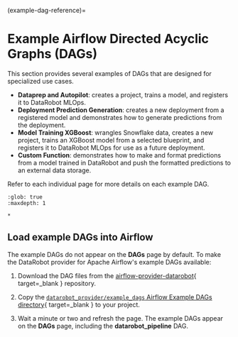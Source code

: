 (example-dag-reference)=

# Example Airflow Directed Acyclic Graphs (DAGs)

This section provides several examples of DAGs that are designed for specialized use cases.

* **Dataprep and Autopilot**: creates a project, trains a model, and registers it to DataRobot MLOps.
* **Deployment Prediction Generation**: creates a new deployment from a registered model and demonstrates how to generate predictions from the deployment.
* **Model Training XGBoost**: wrangles Snowflake data, creates a new project, trains an XGBoost model from a selected blueprint, and registers it to DataRobot MLOps for use as a future deployment.
* **Custom Function**: demonstrates how to make and format predictions from a model trained in DataRobot and push the formatted predictions to an external data storage.

Refer to each individual page for more details on each example DAG.

```{toctree}
:glob: true
:maxdepth: 1

*
```

## Load example DAGs into Airflow

The example DAGs do not appear on the **DAGs** page by default.
To make the DataRobot provider for Apache Airflow's example DAGs available:

1. Download the DAG files from the [airflow-provider-datarobot](https://github.com/datarobot/airflow-provider-datarobot/tree/main/datarobot_provider/example_dags){ target=_blank } repository.

2. Copy the [`datarobot_provider/example_dags` Airflow Example DAGs directory](https://github.com/datarobot/airflow-provider-datarobot/blob/main/datarobot_provider/example_dags){ target=_blank } to your project.

3. Wait a minute or two and refresh the page. The example DAGs appear on the **DAGs** page, including the **datarobot_pipeline** DAG.

